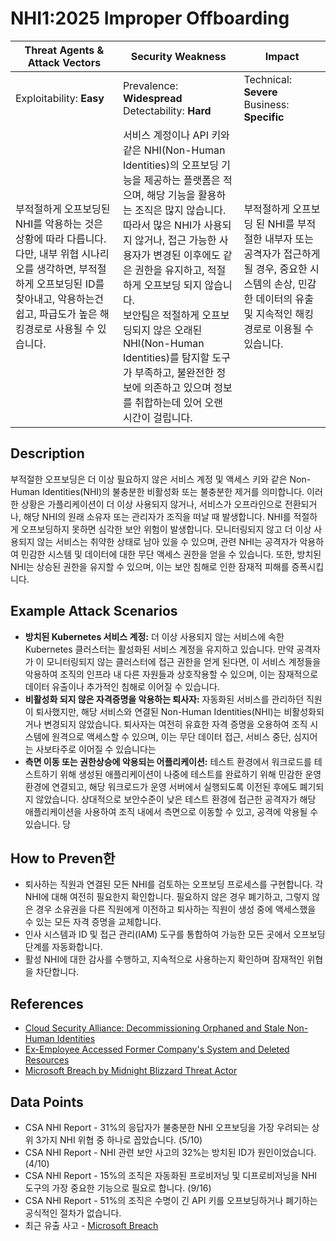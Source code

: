 # NHI1:2025 Improper Offboarding

| Threat Agents & Attack Vectors                    | Security Weakness                                                                                          | Impact                                         |
|---------------------------------------------------|-------------------------------------------------------------------------------------------------------------|------------------------------------------------|
| Exploitability: **Easy**            | Prevalence: **Widespread**<br>Detectability: **Hard**                       | Technical: **Severe**<br>Business: **Specific**     |
| 부적절하게 오프보딩된 NHI를 악용하는 것은 상황에 따라 다릅니다. 다만, 내부 위협 시나리오를 생각하면, 부적절하게 오프보딩된 ID를 찾아내고, 악용하는건 쉽고, 파급도가 높은 해킹경로로 사용될 수 있습니다. | 서비스 계정이나 API 키와 같은 NHI(Non-Human Identities)의 오프보딩 기능을 제공하는 플랫폼은 적으며, 해당 기능을 활용하는 조직은 많지 않습니다. 따라서 많은 NHI가 사용되지 않거나, 접근 가능한 사용자가 변경된 이후에도 같은 권한을 유지하고, 적절하게 오프보딩 되지 않습니다. <br> 보안팀은 적절하게 오프보딩되지 않은 오래된 NHI(Non-Human Identities)를 탐지할 도구가 부족하고, 불완전한 정보에 의존하고 있으며 정보를 취합하는데 있어 오랜 시간이 걸립니다.  | 부적절하게 오프보딩 된 NHI를 부적절한 내부자 또는 공격자가 접근하게 될 경우, 중요한 시스템의 손상, 민감한 데이터의 유출 및 지속적인 해킹 경로로 이용될 수 있습니다. |

## Description
부적절한 오프보딩은 더 이상 필요하지 않은 서비스 계정 및 액세스 키와 같은 Non-Human Identities(NHI)의 불충분한 비활성화 또는 불충분한 제거를 의미합니다. 이러한 상황은 가플리케이션이 더 이상 사용되지 않거나, 서비스가 오프라인으로 전환되거나, 해당 NHI의 원래 소유자 또는 관리자가 조직을 떠날 때 발생합니다. NHI를 적절하게 오프보딩하지 못하면 심각한 보안 위험이 발생합니다. 모니터링되지 않고 더 이상 사용되지 않는 서비스는 취약한 상태로 남아 있을 수 있으며, 관련 NHI는 공격자가 악용하여 민감한 시스템 및 데이터에 대한 무단 액세스 권한을 얻을 수 있습니다. 또한, 방치된 NHI는 상승된 권한을 유지할 수 있으며, 이는 보안 침해로 인한 잠재적 피해를 증폭시킵니다.

## Example Attack Scenarios
- **방치된 Kubernetes 서비스 계정:** 더 이상 사용되지 않는 서비스에 속한 Kubernetes 클러스터는 활성화된 서비스 계정을 유지하고 있습니다. 만약 공격자가 이 모니터링되지 않는 클러스터에 접근 권한을 얻게 된다면, 이 서비스 계정들을 악용하여 조직의 인프라 내 다른 자원들과 상호작용할 수 있으며, 이는 잠재적으로 데이터 유출이나 추가적인 침해로 이어질 수 있습니다.
- **비활성화 되지 않은  자격증명을 악용하는 퇴사자:** 자동화된 서비스를 관리하던 직원이 퇴사했지만, 해당 서비스와 연결된 Non-Human Identities(NHI)는 비활성화되거나 변경되지 않았습니다. 퇴사자는 여전히 유효한 자격 증명을 오용하여 조직 시스템에 원격으로 액세스할 수 있으며, 이는 무단 데이터 접근, 서비스 중단, 심지어는 사보타주로 이어질 수 있습니다는
- **측면 이동 또는 권한상승에 악용되는 어플리케이션:** 테스트 환경에서 워크로드를 테스트하기 위해 생성된 애플리케이션이 나중에 테스트를 완료하기 위해 민감한 운영 환경에 연결되고, 해당 워크로드가 운영 서버에서 실행되도록 이전된 후에도 폐기되지 않았습니다. 상대적으로 보안수준이 낮은 테스트 환경에 접근한 공격자가 해당 애플리케이션을 사용하여 조직 내에서 측면으로 이동할 수 있고, 공격에 악용될 수 있습니다.
당
## How to Preven한
- 퇴사하는 직원과 연결된 모든 NHI를 검토하는 오프보딩 프로세스를 구현합니다. 각 NHI에 대해 여전히 필요한지 확인합니다. 필요하지 않은 경우 폐기하고, 그렇지 않은 경우 소유권을 다른 직원에게 이전하고 퇴사하는 직원이 생성 중에 액세스했을 수 있는 모든 자격 증명을 교체합니다.
- 인사 시스템과 ID 및 접근 관리(IAM) 도구를 통합하여 가능한 모든 곳에서 오프보딩 단계를 자동화합니다.
- 활성 NHI에 대한 감사를 수행하고, 지속적으로 사용하는지 확인하며 잠재적인 위협을 차단합니다.

## References
- [Cloud Security Alliance: Decommissioning Orphaned and Stale Non-Human Identities](https://cloudsecurityalliance.org/blog/2024/06/03/decommissioning-orphaned-and-stale-non-human-identities)
- [Ex-Employee Accessed Former Company's System and Deleted Resources](https://www.channelnewsasia.com/singapore/former-employee-hack-ncs-delete-virtual-servers-quality-testing-4402141)
- [Microsoft Breach by Midnight Blizzard Threat Actor](https://msrc.microsoft.com/blog/2024/01/microsoft-actions-following-attack-by-nation-state-actor-midnight-blizzard/)

## Data Points
- CSA NHI Report - 31%의 응답자가 불충분한 NHI 오프보딩을 가장 우려되는 상위 3가지 NHI 위협 중 하나로 꼽았습니다. (5/10)
- CSA NHI Report - NHI 관련 보안 사고의 32%는 방치된 ID가 원인이었습니다. (4/10)
- CSA NHI Report - 15%의 조직은 자동화된 프로비저닝 및 디프로비저닝을 NHI 도구의 가장 중요한 기능으로 필요로 합니다. (9/16)
- CSA NHI Report - 51%의 조직은 수명이 긴 API 키를 오프보딩하거나 폐기하는 공식적인 절차가 없습니다.
- 최근 유출 사고  - [Microsoft Breach](https://medium.com/@ronilichtman/how-to-protect-yourself-from-the-microsoft-oauth-attack-powershell-scripts-included-71b398034b8d)
